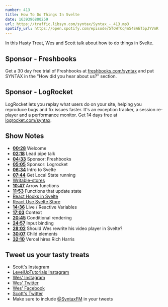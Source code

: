 ```yaml
---
number: 413
title: How To Do Things In Svelte
date: 1639396800259
url: https://traffic.libsyn.com/syntax/Syntax_-_413.mp3
spotify_url: https://open.spotify.com/episode/5ToWTCq4n54SAET5pJYVmR
---
```


In this Hasty Treat, Wes and Scott talk about how to do things in Svelte.

## Sponsor - Freshbooks

Get a 30 day free trial of Freshbooks at [freshbooks.com/syntax](https://freshbooks.com/syntax) and put SYNTAX in the "How did you hear about us?" section.

## Sponsor - LogRocket

LogRocket lets you replay what users do on your site, helping you reproduce bugs and fix issues faster. It's an exception tracker, a session re-player and a performance monitor. Get 14 days free at [logrocket.com/syntax](https://logrocket.com/syntax).

## Show Notes

* **[00:28](#t=00:28)** Welcome
* **[02:18](#t=02:18)** Lead pipe talk
* **[04:33](#t=04:33)** Sponsor: Freshbooks
* **[05:05](#t=05:05)** Sponsor: Logrocket
* **[06:34](#t=06:34)** Intro to Svelte
* **[07:44](#t=07:44)** Get Local State running
* [Writable-stores](https://svelte.dev/tutorial/writable-stores)
* **[10:47](#t=10:47)** Arrow functions
* **[11:53](#t=11:53)** Functions that update state
* [React Hooks in Svelte](https://github.com/joshnuss/react-hooks-in-svelte)
* [React Use Svelte Store](https://github.com/Crisfole/react-use-svelte-store)
* **[14:36](#t=14:36)** Live / Reactive Variables
* **[17:03](#t=17:03)** Context
* **[20:45](#t=20:45)** Conditional rendering
* **[24:57](#t=24:57)** Input binding
* **[28:02](#t=28:02)** Should Wes rewrite his video player in Svelte?
* **[30:07](#t=30:07)** Child elements
* **[32:10](#t=32:10)** Vercel hires Rich Harris

## Tweet us your tasty treats

* [Scott's Instagram](https://www.instagram.com/stolinski/)
* [LevelUpTutorials Instagram](https://www.instagram.com/LevelUpTutorials/)
* [Wes' Instagram](https://www.instagram.com/wesbos/)
* [Wes' Twitter](https://twitter.com/wesbos)
* [Wes' Facebook](https://www.facebook.com/wesbos.developer)
* [Scott's Twitter](https://twitter.com/stolinski)
* Make sure to include [@SyntaxFM](https://twitter.com/SyntaxFM) in your tweets
